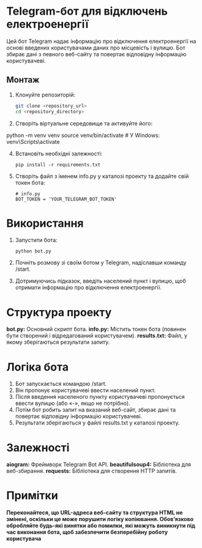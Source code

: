 # Telegram-бот для відключень електроенергії

Цей бот Telegram надає інформацію про відключення електроенергії на основі введених користувачами даних про місцевість і вулицю. Бот збирає дані з певного веб-сайту та повертає відповідну інформацію користувачеві.

## Монтаж

1. Клонуйте репозиторій:

   ```bash
   git clone <repository_url>
   cd <repository_directory>
   ```
   
2. Створіть віртуальне середовище та активуйте його:
   
  python -m venv venv
  source venv/bin/activate   # У Windows: venv\Scripts\activate

4. Встановіть необхідні залежності:
   
   ```pip install -r requirements.txt```

5. Створіть файл з іменем info.py у каталозі проекту та додайте свій токен бота:
   ```
   # info.py 
   BOT_TOKEN = 'YOUR_TELEGRAM_BOT_TOKEN'
   ```

# Використання

1. Запустити бота:
   ```
   python bot.py
   ```

2. Почніть розмову зі своїм ботом у Telegram, надіславши команду /start.
3. Дотримуючись підказок, введіть населений пункт і вулицю, щоб отримати інформацію про відключення електроенергії.


# Структура проекту

**bot.py:** Основний скрипт бота.
**info.py:** Містить токен бота (повинен бути створений і відредагований користувачем).
**results.txt:** Файл, у якому зберігаються результати запиту.

# Логіка бота

   1. Бот запускається командою /start.
   2. Він пропонує користувачеві ввести населений пункт.
   3. Після введення населеного пункту користувачеві пропонується ввести вулицю (або «-», якщо не потрібно).
   4. Потім бот робить запит на вказаний веб-сайт, збирає дані та повертає відповідну інформацію користувачеві.
   5. Результати зберігаються у файлі results.txt у каталозі проекту.

# Залежності

   **aiogram:** Фреймворк Telegram Bot API. 
   **beautifulsoup4:** Бібліотека для веб-збирання. 
   **requests:** Бібліотека для створення HTTP запитів.

# Примітки

   **Переконайтеся, що URL-адреса веб-сайту та структура HTML не змінені, оскільки це може порушити логіку копіювання.
   Обов’язково обробляйте будь-які винятки або помилки, які можуть виникнути під час виконання бота, щоб забезпечити безперебійну роботу користувача**
